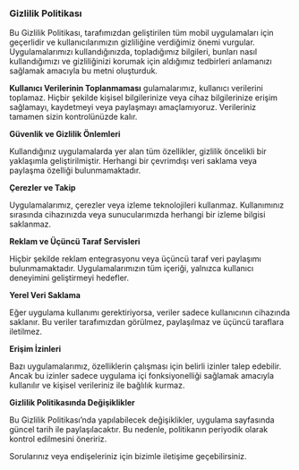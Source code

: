 ### Gizlilik Politikası

Bu Gizlilik Politikası, tarafımızdan geliştirilen tüm mobil uygulamaları için geçerlidir ve kullanıcılarımızın gizliliğine verdiğimiz önemi vurgular. Uygulamalarımızı kullandığınızda, topladığımız bilgileri, bunları nasıl kullandığımızı ve gizliliğinizi korumak için aldığımız tedbirleri anlamanızı sağlamak amacıyla bu metni oluşturduk.

**Kullanıcı Verilerinin Toplanmaması**
gulamalarımız, kullanıcı verilerini toplamaz. Hiçbir şekilde kişisel bilgilerinize veya cihaz bilgilerinize erişim sağlamayı, kaydetmeyi veya paylaşmayı amaçlamıyoruz. Verileriniz tamamen sizin kontrolünüzde kalır.

**Güvenlik ve Gizlilik Önlemleri**

Kullandığınız uygulamalarda yer alan tüm özellikler, gizlilik öncelikli bir yaklaşımla geliştirilmiştir. Herhangi bir çevrimdışı veri saklama veya paylaşma özelliği bulunmamaktadır.

**Çerezler ve Takip**

Uygulamalarımız, çerezler veya izleme teknolojileri kullanmaz. Kullanımınız sırasında cihazınızda veya sunucularımızda herhangi bir izleme bilgisi saklanmaz.

**Reklam ve Üçüncü Taraf Servisleri**

Hiçbir şekilde reklam entegrasyonu veya üçüncü taraf veri paylaşımı bulunmamaktadır. Uygulamalarımızın tüm içeriği, yalnızca kullanıcı deneyimini geliştirmeyi hedefler.

**Yerel Veri Saklama**

Eğer uygulama kullanımı gerektiriyorsa, veriler sadece kullanıcının cihazında saklanır. Bu veriler tarafımızdan görülmez, paylaşılmaz ve üçüncü taraflara iletilmez.

**Erişim İzinleri**

Bazı uygulamalarımız, özelliklerin çalışması için belirli izinler talep edebilir. Ancak bu izinler sadece uygulama içi fonksiyonelliği sağlamak amacıyla kullanılır ve kişisel verileriniz ile bağlılık kurmaz.

**Gizlilik Politikasında Değişiklikler**

Bu Gizlilik Politikası’nda yapılabilecek değişiklikler, uygulama sayfasında güncel tarih ile paylaşılacaktır. Bu nedenle, politikanın periyodik olarak kontrol edilmesini öneririz.

Sorularınız veya endişeleriniz için bizimle iletişime geçebilirsiniz.
